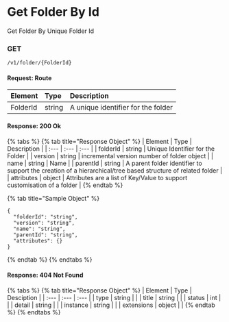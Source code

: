 # Get Folder By Id

Get Folder By Unique Folder Id

### **GET**

```text
/v1/folder/{FolderId}
```

#### Request: Route

| Element | Type | Description |
| :--- | :--- | :--- |
| FolderId | string | A unique identifier for the folder |

#### Response: 200 Ok

{% tabs %}
{% tab title="Response Object" %}
| Element | Type | Description |
| :--- | :--- | :--- |
| folderId | string | Unique Identifier for the Folder |
| version | string | incremental version number of folder object |
| name | string | Name |
| parentId | string | A parent folder identifier to support the creation of a hierarchical/tree based structure of related folder |
| attributes | object | Attributes are a list of Key/Value to support customisation of a folder |
{% endtab %}

{% tab title="Sample Object" %}
```text
{
  "folderId": "string",
  "version": "string",
  "name": "string",
  "parentId": "string",
  "attributes": {}
}
```
{% endtab %}
{% endtabs %}

#### Response: 404 Not Found

{% tabs %}
{% tab title="Response Object" %}
| Element | Type | Desciption |
| :--- | :--- | :--- |
| type | string |  |
| title | string |  |
| status | int |  |
| detail | string |  |
| instance | string |  |
| extensions | object |  |
{% endtab %}
{% endtabs %}




